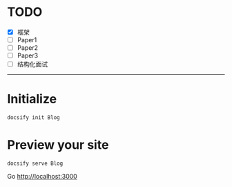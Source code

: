 # TODO

- [x] 框架
- [ ] Paper1
- [ ] Paper2
- [ ] Paper3
- [ ] 结构化面试

---

# Initialize

```terminal
docsify init Blog
```

# Preview your site

```terminal
docsify serve Blog
```

Go <http://localhost:3000>
